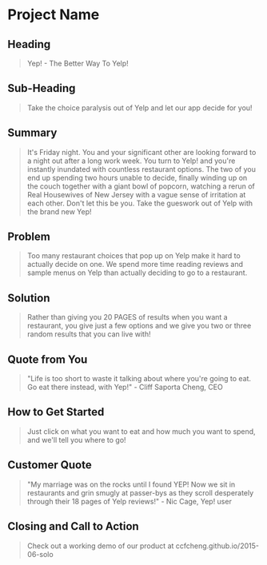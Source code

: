 # Project Name #

<!-- 
> This material was originally posted [here](http://www.quora.com/What-is-Amazons-approach-to-product-development-and-product-management). It is reproduced here for posterities sake.

There is an approach called "working backwards" that is widely used at Amazon. They work backwards from the customer, rather than starting with an idea for a product and trying to bolt customers onto it. While working backwards can be applied to any specific product decision, using this approach is especially important when developing new products or features.

For new initiatives a product manager typically starts by writing an internal press release announcing the finished product. The target audience for the press release is the new/updated product's customers, which can be retail customers or internal users of a tool or technology. Internal press releases are centered around the customer problem, how current solutions (internal or external) fail, and how the new product will blow away existing solutions.

If the benefits listed don't sound very interesting or exciting to customers, then perhaps they're not (and shouldn't be built). Instead, the product manager should keep iterating on the press release until they've come up with benefits that actually sound like benefits. Iterating on a press release is a lot less expensive than iterating on the product itself (and quicker!).

If the press release is more than a page and a half, it is probably too long. Keep it simple. 3-4 sentences for most paragraphs. Cut out the fat. Don't make it into a spec. You can accompany the press release with a FAQ that answers all of the other business or execution questions so the press release can stay focused on what the customer gets. My rule of thumb is that if the press release is hard to write, then the product is probably going to suck. Keep working at it until the outline for each paragraph flows. 

Oh, and I also like to write press-releases in what I call "Oprah-speak" for mainstream consumer products. Imagine you're sitting on Oprah's couch and have just explained the product to her, and then you listen as she explains it to her audience. That's "Oprah-speak", not "Geek-speak".

Once the project moves into development, the press release can be used as a touchstone; a guiding light. The product team can ask themselves, "Are we building what is in the press release?" If they find they're spending time building things that aren't in the press release (overbuilding), they need to ask themselves why. This keeps product development focused on achieving the customer benefits and not building extraneous stuff that takes longer to build, takes resources to maintain, and doesn't provide real customer benefit (at least not enough to warrant inclusion in the press release).
 -->
 
## Heading ##
  > Yep! - The Better Way To Yelp!

## Sub-Heading ##
  > Take the choice paralysis out of Yelp and let our app decide for you!

## Summary ##
  > It's Friday night. You and your significant other are looking forward to a night out after a long work week. You turn to Yelp!
  and you're instantly inundated with countless restaurant options. The two of you end up spending two hours unable to decide, 
  finally winding up on the couch together with a giant bowl of popcorn, watching a rerun of Real Housewives of New Jersey with 
  a vague sense of irritation at each other. Don't let this be you. Take the gueswork out of Yelp with the brand new Yep!

## Problem ##
  > Too many restaurant choices that pop up on Yelp make it hard to actually decide on one. We spend more time reading reviews 
  and sample menus on Yelp than actually deciding to go to a restaurant.

## Solution ##
  > Rather than giving you 20 PAGES of results when you want a restaurant, you give just a few options and we give you two or 
  three random results that you can live with!

## Quote from You ##
  > "Life is too short to waste it talking about where you're going to eat. Go eat there instead, with Yep!" - Cliff Saporta Cheng, CEO

## How to Get Started ##
  > Just click on what you want to eat and how much you want to spend, and we'll tell you where to go!

## Customer Quote ##
  > "My marriage was on the rocks until I found YEP! Now we sit in restaurants and grin smugly at passer-bys as they scroll 
  desperately through their 18 pages of Yelp reviews!" - Nic Cage, Yep! user

## Closing and Call to Action ##
  > Check out a working demo of our product at ccfcheng.github.io/2015-06-solo
